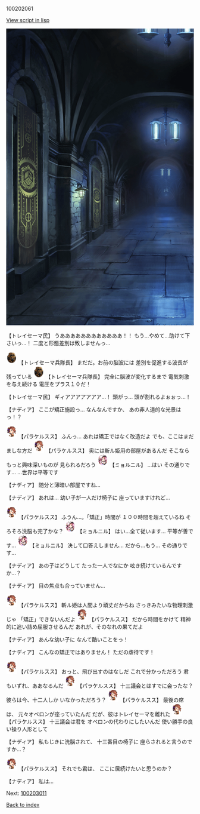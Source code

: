 100202061

[View script in lisp](../scripts/100202061.txt)

![201_center.png](../images/backgrounds/201_center.png)

【トレイセーマ民】
うああああああああああああ！！
もう…やめて…助けて下さいっ…！
二度と形態差別は致しませんっ…

<img src="../images/units/3830007.png" alt="3830007.png" height="34"/>
【トレイセーマ兵隊長】
まだだ。お前の脳波には
差別を促進する波長が
残っている

<img src="../images/units/3830007.png" alt="3830007.png" height="34"/>
【トレイセーマ兵隊長】
完全に脳波が変化するまで
電気刺激を与え続ける
電圧をプラス１０だ！

【トレイセーマ民】
ギィアアアアアアア…！
頭がっ…
頭が割れるよぉぉっ…！

【ナディア】
ここが矯正施設っ…
なんなんですか、
あの非人道的な光景はっ！？

<img src="../images/units/3101311.png" alt="3101311.png" height="34"/>
【パラケルスス】
ふんっ…
あれは矯正ではなく改造だよ
でも、ここはまだましな方だ

<img src="../images/units/3101311.png" alt="3101311.png" height="34"/>
【パラケルスス】
奥には斬ル姫用の部屋があるんだ
そこならもっと興味深いものが
見られるだろう

<img src="../images/units/3200111.png" alt="3200111.png" height="34"/>
【ミョルニル】
…はい
その通りです…
…世界は平等です

【ナディア】
随分と薄暗い部屋ですね…

【ナディア】
あれは…
幼い子が一人だけ椅子に
座っていますけれど…

<img src="../images/units/3101311.png" alt="3101311.png" height="34"/>
【パラケルスス】
ふうん…。「矯正」時間が
１００時間を超えているね
そろそろ洗脳も完了かな？

<img src="../images/units/3200111.png" alt="3200111.png" height="34"/>
【ミョルニル】
はい…全て従います…
平等が善です…

<img src="../images/units/3200111.png" alt="3200111.png" height="34"/>
【ミョルニル】
決して口答えしません…
だから…もう…
その通りです…

【ナディア】
あの子はどうして
たった一人でなにか
呟き続けているんですか…？

【ナディア】
目の焦点も合っていません…

<img src="../images/units/3101311.png" alt="3101311.png" height="34"/>
【パラケルスス】
斬ル姫は人間より頑丈だからね
さっきみたいな物理刺激じゃ
「矯正」できないんだよ

<img src="../images/units/3101311.png" alt="3101311.png" height="34"/>
【パラケルスス】
だから時間をかけて
精神的に追い詰め屈服させるんだ
あれが、そのなれの果てだよ

【ナディア】
あんな幼い子に
なんて酷いことをっ！

【ナディア】
こんなの矯正ではありません！
ただの虐待です！

<img src="../images/units/3101311.png" alt="3101311.png" height="34"/>
【パラケルスス】
おっと、飛び出すのはなしだ
これで分かっただろう
君もいずれ、ああなるんだ

<img src="../images/units/3101311.png" alt="3101311.png" height="34"/>
【パラケルスス】
十三議会とはすでに会ったな？
彼らは今、十二人しか
いなかっただろう？

<img src="../images/units/3101311.png" alt="3101311.png" height="34"/>
【パラケルスス】
最後の席は、
元々オベロンが座っていたんだ
だが、彼はトレイセーマを離れた

<img src="../images/units/3101311.png" alt="3101311.png" height="34"/>
【パラケルスス】
十三議会は君を
オベロンの代わりにしたいんだ
使い勝手の良い操り人形として

【ナディア】
私もじきに洗脳されて、
十三番目の椅子に
座らされると言うのですか…？

<img src="../images/units/3101311.png" alt="3101311.png" height="34"/>
【パラケルスス】
それでも君は、
ここに居続けたいと思うのか？

【ナディア】
私は…

Next: [100203011](100203011.md)

[Back to index](index.md)
